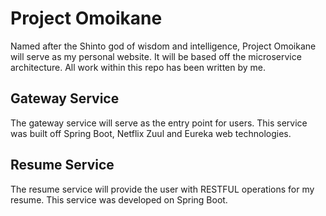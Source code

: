 # Project Omoikane
Named after the Shinto god of wisdom and intelligence, Project Omoikane will serve as my personal website. It will be based off the microservice architecture. All work within this repo has been written by me. 

## Gateway Service
The gateway service will serve as the entry point for users. This service was built off Spring Boot, Netflix Zuul and Eureka web technologies.

## Resume Service
The resume service will provide the user with RESTFUL operations for my resume. This service was developed on Spring Boot. 
